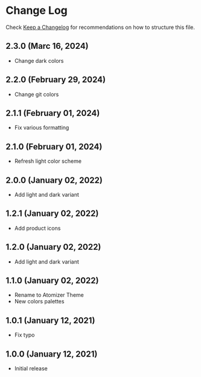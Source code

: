 # Change Log

Check [Keep a Changelog](http://keepachangelog.com/) for recommendations on how to structure this file.

## 2.3.0 (Marc 16, 2024)

- Change dark colors

## 2.2.0 (February 29, 2024)

- Change git colors

## 2.1.1 (February 01, 2024)

- Fix various formatting

## 2.1.0 (February 01, 2024)

- Refresh light color scheme

## 2.0.0 (January 02, 2022)

- Add light and dark variant

## 1.2.1 (January 02, 2022)

- Add product icons

## 1.2.0 (January 02, 2022)

- Add light and dark variant

## 1.1.0 (January 02, 2022)

- Rename to Atomizer Theme
- New colors palettes

## 1.0.1 (January 12, 2021)

- Fix typo

## 1.0.0 (January 12, 2021)

- Initial release
